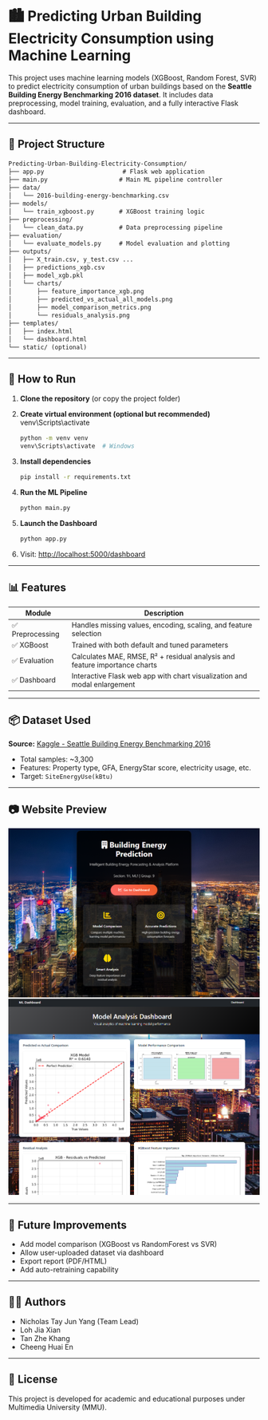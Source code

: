 
# 🏙️ Predicting Urban Building Electricity Consumption using Machine Learning

This project uses machine learning models (XGBoost, Random Forest, SVR) to predict electricity consumption of urban buildings based on the **Seattle Building Energy Benchmarking 2016 dataset**. It includes data preprocessing, model training, evaluation, and a fully interactive Flask dashboard.

---

## 📁 Project Structure

```
Predicting-Urban-Building-Electricity-Consumption/
├── app.py                      # Flask web application
├── main.py                    # Main ML pipeline controller
├── data/
│   └── 2016-building-energy-benchmarking.csv
├── models/
│   └── train_xgboost.py       # XGBoost training logic
├── preprocessing/
│   └── clean_data.py          # Data preprocessing pipeline
├── evaluation/
│   └── evaluate_models.py     # Model evaluation and plotting
├── outputs/
│   ├── X_train.csv, y_test.csv ...
│   ├── predictions_xgb.csv
│   ├── model_xgb.pkl
│   └── charts/
│       ├── feature_importance_xgb.png
│       ├── predicted_vs_actual_all_models.png
│       ├── model_comparison_metrics.png
│       └── residuals_analysis.png
├── templates/
│   ├── index.html
│   └── dashboard.html
└── static/ (optional)
```

---

## 🔧 How to Run

1. **Clone the repository** (or copy the project folder)

2. **Create virtual environment (optional but recommended)**  
venv\Scripts\activate
   ```bash
   python -m venv venv
   venv\Scripts\activate  # Windows
   ```

3. **Install dependencies**  
   ```bash
   pip install -r requirements.txt
   ```

4. **Run the ML Pipeline**  
   ```bash
   python main.py
   ```

5. **Launch the Dashboard**  
   ```bash
   python app.py
   ```

6. Visit: [http://localhost:5000/dashboard](http://localhost:5000/dashboard)

---

## 📊 Features

| Module        | Description                                                                 |
|---------------|-----------------------------------------------------------------------------|
| ✅ Preprocessing | Handles missing values, encoding, scaling, and feature selection          |
| ✅ XGBoost      | Trained with both default and tuned parameters                             |
| ✅ Evaluation   | Calculates MAE, RMSE, R² + residual analysis and feature importance charts |
| ✅ Dashboard    | Interactive Flask web app with chart visualization and modal enlargement   |

---

## 📦 Dataset Used

**Source:** [Kaggle - Seattle Building Energy Benchmarking 2016](https://www.kaggle.com/datasets/city-of-seattle/sea-building-energy-benchmarking)

- Total samples: ~3,300
- Features: Property type, GFA, EnergyStar score, electricity usage, etc.
- Target: `SiteEnergyUse(kBtu)`

---

## 📷 Website Preview

![Main Page](static/index.png)
![Dashboard](static/dashboard.png)

---

## 🧠 Future Improvements

- Add model comparison (XGBoost vs RandomForest vs SVR)
- Allow user-uploaded dataset via dashboard
- Export report (PDF/HTML)
- Add auto-retraining capability

---

## 👨‍💻 Authors

- Nicholas Tay Jun Yang (Team Lead)
- Loh Jia Xian
- Tan Zhe Khang
- Cheeng Huai En

---

## 📜 License

This project is developed for academic and educational purposes under Multimedia University (MMU).
